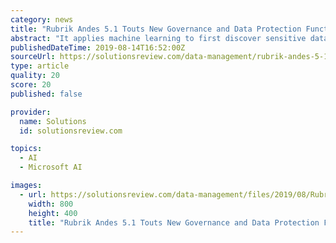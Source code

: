 ```yaml
---
category: news
title: "Rubrik Andes 5.1 Touts New Governance and Data Protection Functionality"
abstract: "It applies machine learning to first discover sensitive data like personally ... Andes enables customers with large-scale AWS and Azure environments to unify their data management for multiple clouds and data centers under the provider’s SaaS-based ..."
publishedDateTime: 2019-08-14T16:52:00Z
sourceUrl: https://solutionsreview.com/data-management/rubrik-andes-5-1-touts-new-governance-and-data-protection-functionality/
type: article
quality: 20
score: 20
published: false

provider:
  name: Solutions
  id: solutionsreview.com

topics:
  - AI
  - Microsoft AI

images:
  - url: https://solutionsreview.com/data-management/files/2019/08/Rubrk.jpg
    width: 800
    height: 400
    title: "Rubrik Andes 5.1 Touts New Governance and Data Protection Functionality"
---
```

